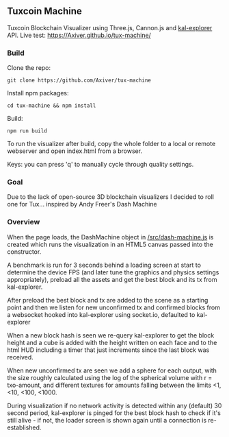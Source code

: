 ## Tuxcoin Machine

Tuxcoin Blockchain Visualizer using Three.js, Cannon.js and [kal-explorer](https://github.com/ryan-shaw/kal-explorer) API.
Live test: https://Axiver.github.io/tux-machine/

### Build

Clone the repo:

```
git clone https://github.com/Axiver/tux-machine
```

Install npm packages:
```
cd tux-machine && npm install
```

Build:
```
npm run build
```

To run the visualizer after build, copy the whole folder to a local or remote webserver and open index.html from a browser.

Keys: you can press 'q' to manually cycle through quality settings.

### Goal

Due to the lack of open-source 3D blockchain visualizers I decided to roll one for Tux... inspired by Andy Freer's Dash Machine

### Overview

When the page loads, the DashMachine object in  [/src/dash-machine.js](https://github.com/andyfreer/dash-machine/blob/master/src/dash-machine.js)  is created which runs the visualization in an HTML5 canvas passed into the constructor.

A benchmark is run for 3 seconds behind a loading screen at start to determine the device FPS (and later tune the graphics and physics settings appropriately), preload all the assets and get the best block and its tx from kal-explorer.

After preload the best block and tx are added to the scene as a starting point and then we listen for new unconfirmed tx and confirmed blocks from a websocket hooked into kal-explorer using socket.io, defaulted to kal-explorer

When a new block hash is seen we re-query kal-explorer to get the block height and a cube is added with the height written on each face and to the html HUD including a timer that just increments since the last block was received.

When new unconfirmed tx are seen we add a sphere for each output, with the size roughly calculated using the log of the spherical volume with r = txo-amount, and different textures for amounts falling between the limits <1, <10, <100, <1000.  

During visualization if no network activity is detected within any (default) 30 second period, kal-explorer is pinged for the best block hash to check if it's still alive - if not, the loader screen is shown again until a connection is re-established.
